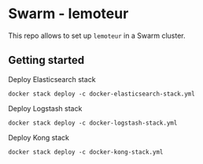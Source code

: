 # Swarm - lemoteur

This repo allows to set up `lemoteur` in a Swarm cluster.


## Getting started

Deploy Elasticsearch stack

```
docker stack deploy -c docker-elasticsearch-stack.yml
```

Deploy Logstash stack

```
docker stack deploy -c docker-logstash-stack.yml
```

Deploy Kong stack

```
docker stack deploy -c docker-kong-stack.yml
```


